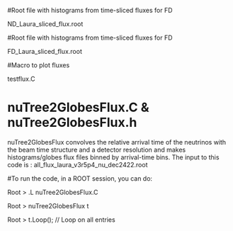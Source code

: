 #Root file with histograms from time-sliced fluxes for FD

ND_Laura_sliced_flux.root 



#Root file with histograms from time-sliced fluxes for FD

FD_Laura_sliced_flux.root


#Macro to plot fluxes

testflux.C


# nuTree2GlobesFlux.C & nuTree2GlobesFlux.h
nuTree2GlobesFlux convolves the relative arrival time of the neutrinos with the beam time structure and a detector resolution and makes histograms/globes flux files binned by arrival-time bins. The input to this code is : all_flux_laura_v3r5p4_nu_dec2422.root  

#To run the code, in a ROOT session, you can do:

Root > .L nuTree2GlobesFlux.C

Root > nuTree2GlobesFlux t

Root > t.Loop();   // Loop on all entries

